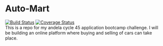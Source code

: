 # Auto-Mart
[![Build Status](https://travis-ci.org/Marshalheri/Auto-Mart.svg?branch=develop)](https://travis-ci.org/Marshalheri/Auto-Mart)
[![Coverage Status](https://coveralls.io/repos/github/Marshalheri/Auto-Mart/badge.svg?branch=develop)](https://coveralls.io/github/Marshalheri/Auto-Mart?branch=develop) \
This is a repo for my andela cycle 45 application bootcamp challenge. I will be building an online platform where buying and selling of cars can take place.
